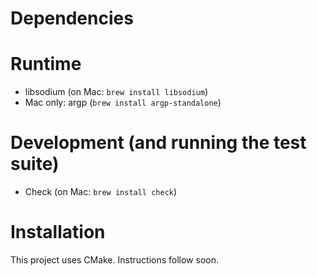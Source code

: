 # Dependencies

# Runtime
* libsodium (on Mac: `brew install libsodium`)
* Mac only: argp (`brew install argp-standalone`)

# Development (and running the test suite)
* Check (on Mac: `brew install check`)

# Installation
This project uses CMake. Instructions follow soon.
